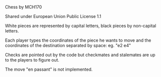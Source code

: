 Chess by MCH170

Shared under European Union Public License 1.1


White pieces are represented by capital letters, black pieces by non-capital letters.

Each player types the coordinates of the piece he wants to move and the coordinates of the destination separated by space: eg. "e2 e4"

Checks are pointed out by the code but checkmates and stalemates are up to the players to figure out.

The move "en passant" is not implemented.
